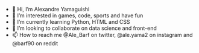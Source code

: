 - 👋 Hi, I’m Alexandre Yamaguishi
- 👀 I’m interested in games, code, sports and have fun
- 🌱 I’m currently learning Python, HTML and CSS
- 💞️ I’m looking to collaborate on data science and front-end
- 📫 How to reach me @Ale_Barf on twitter, @ale.yama2 on instagram and @barf90 on reddit

<!---
barf90/barf90 is a ✨ special ✨ repository because its `README.md` (this file) appears on your GitHub profile.
You can click the Preview link to take a look at your changes.
--->
